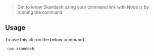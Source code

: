 > Get to know Skandesh using your command link with Node.js by running the command

## Usage

To use this cli run the below command

     npx skandesh
